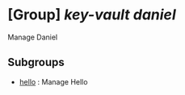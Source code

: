 # [Group] _key-vault daniel_

Manage Daniel

## Subgroups

- [hello](/Commands/key-vault/daniel/hello/readme.md)
: Manage Hello
